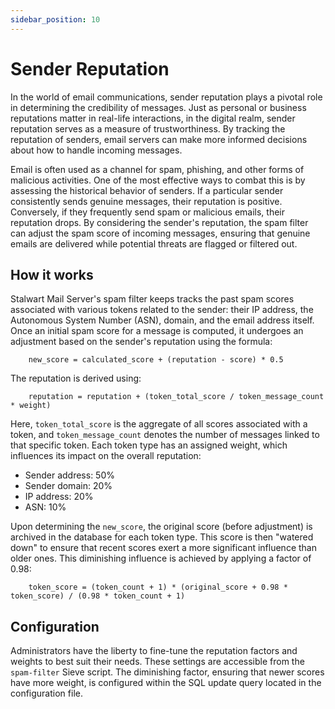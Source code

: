 ```yaml
---
sidebar_position: 10
---
```


# Sender Reputation

In the world of email communications, sender reputation plays a pivotal role in determining the credibility of messages. Just as personal or business reputations matter in real-life interactions, in the digital realm, sender reputation serves as a measure of trustworthiness. By tracking the reputation of senders, email servers can make more informed decisions about how to handle incoming messages.

Email is often used as a channel for spam, phishing, and other forms of malicious activities. One of the most effective ways to combat this is by assessing the historical behavior of senders. If a particular sender consistently sends genuine messages, their reputation is positive. Conversely, if they frequently send spam or malicious emails, their reputation drops. By considering the sender's reputation, the spam filter can adjust the spam score of incoming messages, ensuring that genuine emails are delivered while potential threats are flagged or filtered out.

## How it works

Stalwart Mail Server's spam filter keeps tracks the past spam scores associated with various tokens related to the sender: their IP address, the Autonomous System Number (ASN), domain, and the email address itself. Once an initial spam score for a message is computed, it undergoes an adjustment based on the sender's reputation using the formula:

```
    new_score = calculated_score + (reputation - score) * 0.5
```

The reputation is derived using:

```
    reputation = reputation + (token_total_score / token_message_count * weight)
```

Here, `token_total_score` is the aggregate of all scores associated with a token, and `token_message_count` denotes the number of messages linked to that specific token. Each token type has an assigned weight, which influences its impact on the overall reputation:

- Sender address: 50%
- Sender domain: 20%
- IP address: 20%
- ASN: 10%

Upon determining the `new_score`, the original score (before adjustment) is archived in the database for each token type. This score is then "watered down" to ensure that recent scores exert a more significant influence than older ones. This diminishing influence is achieved by applying a factor of 0.98:

```
    token_score = (token_count + 1) * (original_score + 0.98 * token_score) / (0.98 * token_count + 1)
```

## Configuration

Administrators have the liberty to fine-tune the reputation factors and weights to best suit their needs. These settings are accessible from the `spam-filter` Sieve script. The diminishing factor, ensuring that newer scores have more weight, is configured within the SQL update query located in the configuration file.

